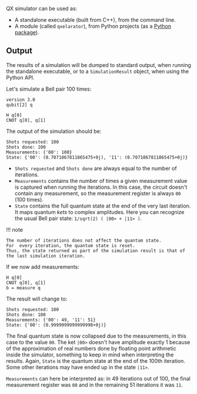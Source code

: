 QX simulator can be used as:

- A standalone executable (built from C++), from the command line.
- A module (called `qxelarator`), from Python projects (as a [Python package](https://pypi.org/project/libqasm/)).

## Output

The results of a simulation will be dumped to standard output, when running the standalone executable,
or to a `SimulationResult` object, when using the Python API.

Let's simulate a Bell pair 100 times:

```
version 3.0
qubit[2] q

H q[0] 
CNOT q[0], q[1]
```

The output of the simulation should be:

```
Shots requested: 100
Shots done: 100
Measurements: {'00': 100}
State: {'00': (0.7071067811865475+0j), '11': (0.7071067811865475+0j)}
```

- `Shots requested` and `Shots done` are always equal to the number of iterations.
- `Measurements` contains the number of times a given measurement value is captured when running the iterations.
  In this case, the circuit doesn't contain any measurement, so the measurement register is always `00` (100 times).
- `State` contains the full quantum state at the end of the very last iteration.
  It maps quantum _kets_ to complex amplitudes.
  Here you can recognize the usual Bell pair state: `1/sqrt(2) ( |00> + |11> )`.

!!! note

    The number of iterations does not affect the quantum state.
    For  every iteration, the quantum state is reset.
    Thus, the state returned as part of the simulation result is that of the last simulation iteration.

If we now add measurements:

```
H q[0] 
CNOT q[0], q[1]
b = measure q
```

The result will change to:

```
Shots requested: 100
Shots done: 100
Measurements: {'00': 49, '11': 51}
State: {'00': (0.9999999999999998+0j)}
```

The final quantum state is now collapsed due to the measurements, in this case to the value `00`.
The ket `|00>` doesn't have amplitude exactly 1 because of the approximation of real numbers
done by floating point arithmetic inside the simulator,
something to keep in mind when interpreting the results.
Again, `State` is the quantum state at the end of the 100th iteration.
Some other iterations may have ended up in the state `|11>`.

`Measurements` can here be interpreted as: in 49 iterations out of 100,
the final measurement register was `00` and in the remaining 51 iterations it was `11`.
